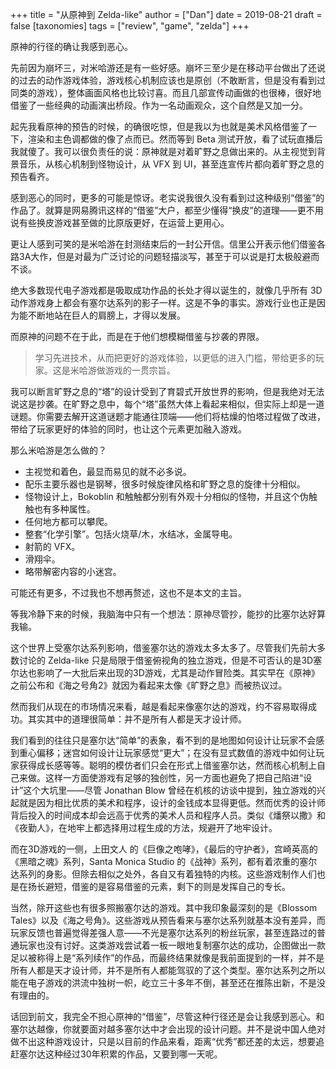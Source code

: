 +++
title = "从原神到 Zelda-like"
author = ["Dan"]
date = 2019-08-21
draft = false
[taxonomies]
tags = ["review", "game", "zelda"]
+++

原神的行径的确让我感到恶心。
<!-- more -->

先前因为崩坏三，对米哈游还是有一些好感。崩坏三至少是在移动平台做出了还说的过去的动作游戏体验，游戏核心机制应该也是原创（不敢断言，但是没有看到过同类的游戏），整体画面风格也比较讨喜。而且几部宣传动画做的也很棒，很好地借鉴了一些经典的动画演出桥段。作为一名动画观众，这个自然是又加一分。

起先我看原神的预告的时候，的确很吃惊，但是我以为也就是美术风格借鉴了一下，渲染和主色调都做的像了点而已。然而等到 Beta 测试开放，看了试玩直播后我就傻了。我可以很负责任的说：原神就是对着旷野之息做出来的。从主视觉到背景音乐，从核心机制到怪物设计，从 VFX 到 UI，甚至连宣传片都向着旷野之息的预告看齐。

感到恶心的同时，更多的可能是惊讶。老实说我很久没有看到过这种级别“借鉴”的作品了。就算是网易腾讯这样的“借鉴”大户，都至少懂得“换皮”的道理——更不用说有些换皮游戏甚至做的比原版更好，在运营上更用心。

更让人感到可笑的是米哈游在封测结束后的一封公开信。信里公开表示他们借鉴各路3A大作，但是对最为广泛讨论的问题轻描淡写，甚至于可以说是打太极般避而不谈。

绝大多数现代电子游戏都是吸取成功作品的长处才得以诞生的，就像几乎所有 3D 动作游戏身上都会有塞尔达系列的影子一样。这是不争的事实。游戏行业也正是因为能不断地站在巨人的肩膀上，才得以发展。

而原神的问题不在于此，而是在于他们想模糊借鉴与抄袭的界限。

> 学习先进技术，从而把更好的游戏体验，以更低的进入门槛，带给更多的玩家。这是米哈游做游戏的一贯宗旨。

我可以断言旷野之息的“塔”的设计受到了育碧式开放世界的影响，但是我绝对无法说这是抄袭。在旷野之息中，每个“塔”虽然大体上看起来相似，但实际上却是一道谜题。你需要去解开这道谜题才能通往顶端——他们将枯燥的怕塔过程做了改进，带给了玩家更好的体验的同时，也让这个元素更加融入游戏。

那么米哈游是怎么做的？

-   主视觉和着色，最显而易见的就不必多说。
-   配乐主要乐器也是钢琴，很多时候旋律风格和旷野之息的旋律十分相似。
-   怪物设计上，Bokoblin 和触触都分别有外观十分相似的怪物，并且这个伪触触也有多种属性。
-   任何地方都可以攀爬。
-   整套“化学引擎”。包括火烧草/木，水结冰，金属导电。
-   射箭的 VFX。
-   滑翔伞。
-   略带解密内容的小迷宫。

可能还有更多，不过我也不想再赘述，这也不是本文的主旨。

等我冷静下来的时候，我脑海中只有一个想法：原神尽管抄，能抄的比塞尔达好算我输。

这个世界上受塞尔达系列影响，借鉴塞尔达的游戏太多太多了。尽管我们先前大多数讨论的 Zelda-like 只是局限于借鉴俯视角的独立游戏，但是不可否认的是3D塞尔达也影响了一大批后来出现的3D游戏，尤其是动作冒险类。其实早在《原神》之前公布和《海之号角2》就因为看起来太像《旷野之息》而被热议过。

然而我们从现在的市场情况来看，越是看起来像塞尔达的游戏，约不容易取得成功。其实其中的道理很简单：并不是所有人都是天才设计师。

我们看到的往往只是塞尔达“简单”的表象，看不到的是地图如何设计让玩家不会感到重心偏移；迷宫如何设计让玩家感觉“更大”；在没有显式数值的游戏中如何让玩家获得成长感等等。聪明的模仿者们只会在形式上借鉴塞尔达，然而核心机制上自己来做。这样一方面使游戏有足够的独创性，另一方面也避免了把自己陷进“设计”这个大坑里——尽管 Jonathan Blow 曾经在机核的访谈中提到，独立游戏的兴起就是因为相比优质的美术和程序，设计的金钱成本显得更低。然而优秀的设计师背后投入的时间成本却会远高于优秀的美术人员和程序人员。类似《燔祭以撒》和《夜勤人》，在地牢上都选择用过程生成的方法，规避开了地牢设计。

而在3D游戏的一侧，上田文人 的《巨像之咆哮》，《最后的守护者》，宫崎英高的《黑暗之魂》系列，Santa Monica Studio 的《战神》系列，都有着浓重的塞尔达系列的身影。但除去相似之处外，各自又有着独特的内核。这些游戏制作人们也是在扬长避短，借鉴的是容易借鉴的元素，剩下的则是发挥自己的专长。

当然，除开这些也有很多照搬塞尔达的游戏。其中我印象最深刻的是《Blossom Tales》以及《海之号角》。这些游戏从预告看来与塞尔达系列就基本没有差异，而玩家反馈也普遍觉得差强人意——不光是塞尔达系列的粉丝玩家，甚至连路过的普通玩家也没有讨好。这类游戏尝试着一板一眼地复制塞尔达的成功，企图做出一款足以被称得上是“系列续作”的作品，而最终结果就像是我前面提到的一样，并不是所有人都是天才设计师，并不是所有人都能驾驭的了这个类型。塞尔达系列之所以能在电子游戏的洪流中独树一帜，屹立三十多年不倒，甚至还在推陈出新，不是没有理由的。

话回到前文，我完全不担心原神的“借鉴”，尽管这种行径还是会让我感到恶心。和塞尔达越像，你就要面对越多塞尔达中才会出现的设计问题。并不是说中国人绝对做不出这种游戏设计，只是以目前的作品来看，距离“优秀”都还差的太远，想要追赶塞尔达这种经过30年积累的作品，又要到哪一天呢。
